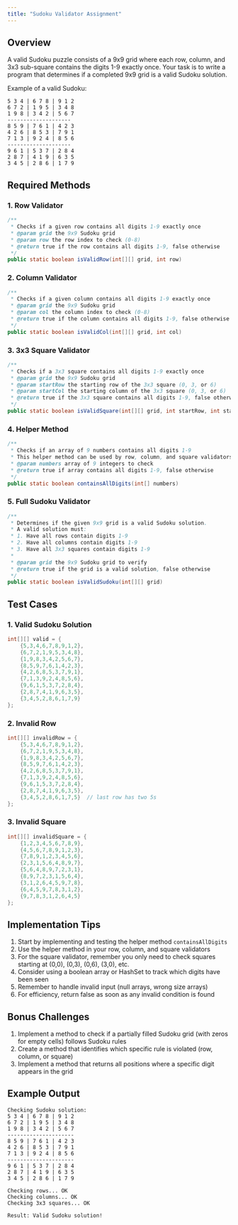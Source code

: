```yaml
---
title: "Sudoku Validator Assignment"
---
```



## Overview
A valid Sudoku puzzle consists of a 9x9 grid where each row, column, and 3x3 sub-square contains the digits 1-9 exactly once. Your task is to write a program that determines if a completed 9x9 grid is a valid Sudoku solution.

Example of a valid Sudoku:
```
5 3 4 | 6 7 8 | 9 1 2
6 7 2 | 1 9 5 | 3 4 8
1 9 8 | 3 4 2 | 5 6 7
--------------------
8 5 9 | 7 6 1 | 4 2 3
4 2 6 | 8 5 3 | 7 9 1
7 1 3 | 9 2 4 | 8 5 6
--------------------
9 6 1 | 5 3 7 | 2 8 4
2 8 7 | 4 1 9 | 6 3 5
3 4 5 | 2 8 6 | 1 7 9
```

## Required Methods

### 1. Row Validator
```java
/**
 * Checks if a given row contains all digits 1-9 exactly once
 * @param grid the 9x9 Sudoku grid
 * @param row the row index to check (0-8)
 * @return true if the row contains all digits 1-9, false otherwise
 */
public static boolean isValidRow(int[][] grid, int row)
```

### 2. Column Validator
```java
/**
 * Checks if a given column contains all digits 1-9 exactly once
 * @param grid the 9x9 Sudoku grid
 * @param col the column index to check (0-8)
 * @return true if the column contains all digits 1-9, false otherwise
 */
public static boolean isValidCol(int[][] grid, int col)
```

### 3. 3x3 Square Validator
```java
/**
 * Checks if a 3x3 square contains all digits 1-9 exactly once
 * @param grid the 9x9 Sudoku grid
 * @param startRow the starting row of the 3x3 square (0, 3, or 6)
 * @param startCol the starting column of the 3x3 square (0, 3, or 6)
 * @return true if the 3x3 square contains all digits 1-9, false otherwise
 */
public static boolean isValidSquare(int[][] grid, int startRow, int startCol)
```

### 4. Helper Method
```java
/**
 * Checks if an array of 9 numbers contains all digits 1-9
 * This helper method can be used by row, column, and square validators
 * @param numbers array of 9 integers to check
 * @return true if array contains all digits 1-9, false otherwise
 */
public static boolean containsAllDigits(int[] numbers)
```

### 5. Full Sudoku Validator
```java
/**
 * Determines if the given 9x9 grid is a valid Sudoku solution.
 * A valid solution must:
 * 1. Have all rows contain digits 1-9
 * 2. Have all columns contain digits 1-9
 * 3. Have all 3x3 squares contain digits 1-9
 *
 * @param grid the 9x9 Sudoku grid to verify
 * @return true if the grid is a valid solution, false otherwise
 */
public static boolean isValidSudoku(int[][] grid)
```

## Test Cases

### 1. Valid Sudoku Solution
```java
int[][] valid = {
    {5,3,4,6,7,8,9,1,2},
    {6,7,2,1,9,5,3,4,8},
    {1,9,8,3,4,2,5,6,7},
    {8,5,9,7,6,1,4,2,3},
    {4,2,6,8,5,3,7,9,1},
    {7,1,3,9,2,4,8,5,6},
    {9,6,1,5,3,7,2,8,4},
    {2,8,7,4,1,9,6,3,5},
    {3,4,5,2,8,6,1,7,9}
};
```

### 2. Invalid Row
```java
int[][] invalidRow = {
    {5,3,4,6,7,8,9,1,2},
    {6,7,2,1,9,5,3,4,8},
    {1,9,8,3,4,2,5,6,7},
    {8,5,9,7,6,1,4,2,3},
    {4,2,6,8,5,3,7,9,1},
    {7,1,3,9,2,4,8,5,6},
    {9,6,1,5,3,7,2,8,4},
    {2,8,7,4,1,9,6,3,5},
    {3,4,5,2,8,6,1,7,5}  // last row has two 5s
};
```

### 3. Invalid Square
```java
int[][] invalidSquare = {
    {1,2,3,4,5,6,7,8,9},
    {4,5,6,7,8,9,1,2,3},
    {7,8,9,1,2,3,4,5,6},
    {2,3,1,5,6,4,8,9,7},
    {5,6,4,8,9,7,2,3,1},
    {8,9,7,2,3,1,5,6,4},
    {3,1,2,6,4,5,9,7,8},
    {6,4,5,9,7,8,3,1,2},
    {9,7,8,3,1,2,6,4,5}
};
```

## Implementation Tips
1. Start by implementing and testing the helper method `containsAllDigits`
2. Use the helper method in your row, column, and square validators
3. For the square validator, remember you only need to check squares starting at (0,0), (0,3), (0,6), (3,0), etc.
4. Consider using a boolean array or HashSet to track which digits have been seen
5. Remember to handle invalid input (null arrays, wrong size arrays)
6. For efficiency, return false as soon as any invalid condition is found

## Bonus Challenges
1. Implement a method to check if a partially filled Sudoku grid (with zeros for empty cells) follows Sudoku rules
2. Create a method that identifies which specific rule is violated (row, column, or square)
3. Implement a method that returns all positions where a specific digit appears in the grid

## Example Output
```
Checking Sudoku solution:
5 3 4 | 6 7 8 | 9 1 2
6 7 2 | 1 9 5 | 3 4 8
1 9 8 | 3 4 2 | 5 6 7
---------------------
8 5 9 | 7 6 1 | 4 2 3
4 2 6 | 8 5 3 | 7 9 1
7 1 3 | 9 2 4 | 8 5 6
---------------------
9 6 1 | 5 3 7 | 2 8 4
2 8 7 | 4 1 9 | 6 3 5
3 4 5 | 2 8 6 | 1 7 9

Checking rows... OK
Checking columns... OK
Checking 3x3 squares... OK

Result: Valid Sudoku solution!
```
